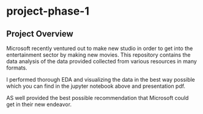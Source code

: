 # project-phase-1

 ## Project Overview 

Microsoft recently ventured out to make new studio in order to get into the entertainment sector by making new movies.
This repository contains the data analysis of the data provided collected from various resources in many formats.

I performed thorough EDA and visualizing the data in the best way possible which you can find in the jupyter notebook above and presentation pdf.

AS well provided the best possible recommendation that Microsoft could get in their new endeavor.